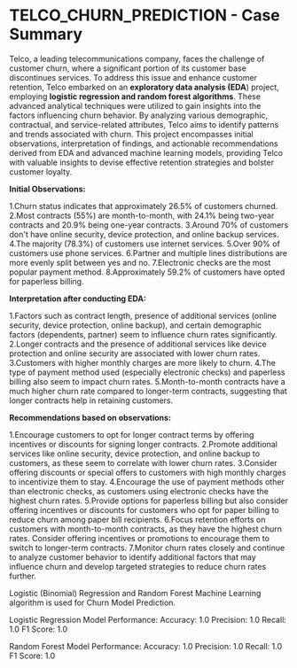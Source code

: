 # TELCO_CHURN_PREDICTION - Case Summary
Telco, a leading telecommunications company, faces the challenge of customer churn, where a significant portion of its customer base discontinues services. To address this issue and enhance customer retention, Telco embarked on an **exploratory data analysis (EDA**) project, employing **logistic regression and random forest algorithms**. These advanced analytical techniques were utilized to gain insights into the factors influencing churn behavior. By analyzing various demographic, contractual, and service-related attributes, Telco aims to identify patterns and trends associated with churn. This project encompasses initial observations, interpretation of findings, and actionable recommendations derived from EDA and advanced machine learning models, providing Telco with valuable insights to devise effective retention strategies and bolster customer loyalty.




**Initial Observations:**

1.Churn status indicates that approximately 26.5% of customers churned.
2.Most contracts (55%) are month-to-month, with 24.1% being two-year contracts and 20.9% being one-year contracts.
3.Around 70% of customers don't have online security, device protection, and online backup services.
4.The majority (78.3%) of customers use internet services.
5.Over 90% of customers use phone services.
6.Partner and multiple lines distributions are more evenly split between yes and no.
7.Electronic checks are the most popular payment method.
8.Approximately 59.2% of customers have opted for paperless billing.

**Interpretation after conducting EDA:**

1.Factors such as contract length, presence of additional services (online security, device protection, online backup), and certain demographic factors (dependents, partner) seem to influence churn rates significantly.
2.Longer contracts and the presence of additional services like device protection and online security are associated with lower churn rates.
3.Customers with higher monthly charges are more likely to churn.
4.The type of payment method used (especially electronic checks) and paperless billing also seem to impact churn rates.
5.Month-to-month contracts have a much higher churn rate compared to longer-term contracts, suggesting that longer contracts help in retaining customers.

**Recommendations based on observations:**

1.Encourage customers to opt for longer contract terms by offering incentives or discounts for signing longer contracts.
2.Promote additional services like online security, device protection, and online backup to customers, as these seem to correlate with lower churn rates.
3.Consider offering discounts or special offers to customers with high monthly charges to incentivize them to stay.
4.Encourage the use of payment methods other than electronic checks, as customers using electronic checks have the highest churn rates.
5.Provide options for paperless billing but also consider offering incentives or discounts for customers who opt for paper billing to reduce churn among paper bill recipients.
6.Focus retention efforts on customers with month-to-month contracts, as they have the highest churn rates. Consider offering incentives or promotions to encourage them to switch to longer-term contracts.
7.Monitor churn rates closely and continue to analyze customer behavior to identify additional factors that may influence churn and develop targeted strategies to reduce churn rates further.

Logistic (Binomial) Regression and Random Forest Machine Learning algorithm  is used for Churn Model Prediction.

Logistic Regression Model Performance: 
Accuracy: 1.0
Precision: 1.0
Recall: 1.0
F1 Score:  1.0

Random Forest Model Performance: 
Accuracy: 1.0
Precision: 1.0
Recall: 1.0
F1 Score: 1.0








